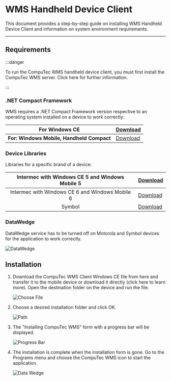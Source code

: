 # WMS Handheld Device Client

This document provides a step-by-step guide on installing WMS Handheld Device Client and information on system environment requirements.

---

## Requirements

:::danger

To run the CompuTec WMS handheld device client, you must first install the CompuTec WMS server. Click here for further information.

:::

### .NET Compact Framework

WMS requires a .NET Compact Framework version respective to an operating system installed on a device to work correctly:

| **For Windows CE**                         | [Download](./media/windows%20ce.zip)                              |
|--------------------------------------------|-------------------------------------------------------------------|
| **For: Windows Mobile, Handheld Compact**  | [Download](./media/windows%20mobile%20i%20handheld%20compact.zip) |

### Device Libraries

Libraries for a specific brand of a device:

| Intermec with Windows CE 5 and Windows Mobile 5 | [Download](./media/win%20ce%205%20i%20wm%205.zip) |
|:-----------------------------------------------:|---------------------|
| Intermec with Windows CE 6 and Windows Mobile 6 | [Download](./media/win%20ce%206%20i%20wm6.zip)            |
| Symbol                     | [Download](./media/symbol.zip)            |

### DataWedge

DataWedge service has to be turned off on Motorola and Symbol devices for the application to work correctly.

![DataWedge](./media/data-wedge.png)

## Installation

1. Download the CompuTec WMS Client Windows CE file from here and transfer it to the mobile device or download it directly (click here to learn more). Open the destination folder on the device and run the file.

    ![Choose File](./media/choose-file.png)

2. Choose a desired installation folder and click OK.

    ![Path](./media/path.png)

3. The "Installing CompuTec WMS" form with a progress bar will be displayed.

    ![Progress Bar](./media/progress-bar.png)

4. The installation is complete when the installation form is gone. Go to the Programs menu and choose the CompuTec WMS icon to start the application.

    ![Data Wedge](./media/data-wedge-wms.png)
